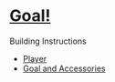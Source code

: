 # [Goal!](https://education.lego.com/en-us/lessons/spike-extra-resources/goal)

Building Instructions
- [Player](https://education.lego.com/v3/assets/blt293eea581807678a/bltaf274cbd7c262aea/5f88025330c48e7ee7c062e3/goal-bi-pdf-book1of2.pdf)
- [Goal and Accessories](https://education.lego.com/v3/assets/blt293eea581807678a/blt1bbf8d1125cbeceb/5f88024d44cd830f46b07270/goal-bi-pdf-book2of2.pdf)
